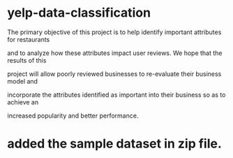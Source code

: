 # yelp-data-classification

The primary objective of this project is to help identify important attributes for restaurants

and to analyze how these attributes impact user reviews. We hope that the results of this

project will allow poorly reviewed businesses to re-evaluate their business model and

incorporate the attributes identified as important into their business so as to achieve an

increased popularity and better performance.

# added the sample dataset in zip file.
